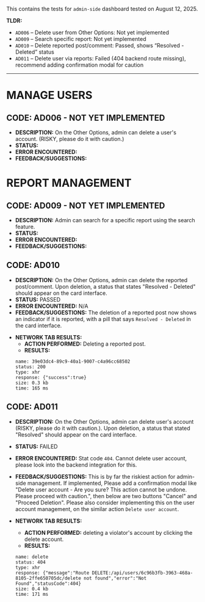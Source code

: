 This contains the tests for `admin-side` dashboard tested on August 12, 2025.

**TLDR:**

- `AD006` – Delete user from Other Options: Not yet implemented
- `AD009` – Search specific report: Not yet implemented
- `AD010` – Delete reported post/comment: Passed, shows “Resolved - Deleted” status
- `AD011` – Delete user via reports: Failed (404 backend route missing), recommend adding confirmation modal for caution

---

# MANAGE USERS

## CODE: AD006 - NOT YET IMPLEMENTED

- **DESCRIPTION:** On the Other Options, admin can delete a user's account. (RISKY, please do it with caution.)
- **STATUS:**
- **ERROR ENCOUNTERED:**
- **FEEDBACK/SUGGESTIONS:**

# REPORT MANAGEMENT

## CODE: AD009 - NOT YET IMPLEMENTED

- **DESCRIPTION:** Admin can search for a specific report using the search feature.
- **STATUS:**
- **ERROR ENCOUNTERED:**
- **FEEDBACK/SUGGESTIONS:**

## CODE: AD010

- **DESCRIPTION:** On the Other Options, admin can delete the reported post/comment. Upon deletion, a status that states "Resolved - Deleted" should appear on the card interface.
- **STATUS:** PASSED
- **ERROR ENCOUNTERED:** N/A
- **FEEDBACK/SUGGESTIONS:** The deletion of a reported post now shows an indicator if it is reported, with a pill that says `Resolved - Deleted` in the card interface.

<!-- if necessary -->

- **NETWORK TAB RESULTS:**
  - **ACTION PERFORMED:** Deleting a reported post.
  - **RESULTS:**
  ```
  name: 39e03dc4-89c9-40a1-9007-c4a96cc68502
  status: 200
  type: xhr
  response: {"success":true}
  size: 0.3 kb
  time: 165 ms
  ```

## CODE: AD011

- **DESCRIPTION:** On the Other Options, admin can delete user's account (RISKY, please do it with caution.). Upon deletion, a status that stated "Resolved" should appear on the card interface.
- **STATUS:** FAILED
- **ERROR ENCOUNTERED:** Stat code `404`. Cannot delete user account, please look into the backend integration for this.
- **FEEDBACK/SUGGESTIONS:** This is by far the riskiest action for admin-side management. If implemented, Please add a confirmation modal like "Delete user account - Are you sure? This action cannot be undone. Please proceed with caution.", then below are two buttons "Cancel" and "Proceed Deletion". Please also consider implementing this on the user account management, on the similar action `Delete user account`.

- **NETWORK TAB RESULTS:**
  - **ACTION PERFORMED:** deleting a violator's account by clicking the delete account.
  - **RESULTS:**
  ```
  name: delete
  status: 404
  type: xhr
  response: {"message":"Route DELETE:/api/users/6c96b3fb-3963-468a-8105-2ffe650705dc/delete not found","error":"Not Found","statusCode":404}
  size: 0.4 kb
  time: 171 ms
  ```
